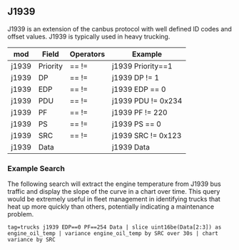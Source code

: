 ## J1939

J1939 is an extension of the canbus protocol with well defined ID codes and offset values.  J1939 is typically used in heavy trucking.

| mod | Field | Operators | Example 
|-----|-------|-----------|---------
| j1939 | Priority | == != | j1939 Priority==1
| j1939 | DP | == != | j1939 DP != 1 
| j1939 | EDP | == != | j1939 EDP == 0 
| j1939 | PDU | == != | j1939 PDU != 0x234 
| j1939 | PF | == != | j1939 PF != 220 
| j1939 | PS | == != | j1939 PS == 0 
| j1939 | SRC | == != | j1939 SRC != 0x123 
| j1939 | Data | | j1939 Data

### Example Search

The following search will extract the engine temperature from J1939 bus traffic and display the slope of the curve in a chart over time.  This query would be extremely useful in fleet management in identifying trucks that heat up more quickly than others, potentially indicating a maintenance problem.

```
tag=trucks j1939 EDP==0 PF==254 Data | slice uint16be(Data[2:3]) as engine_oil_temp | variance engine_oil_temp by SRC over 30s | chart variance by SRC
```